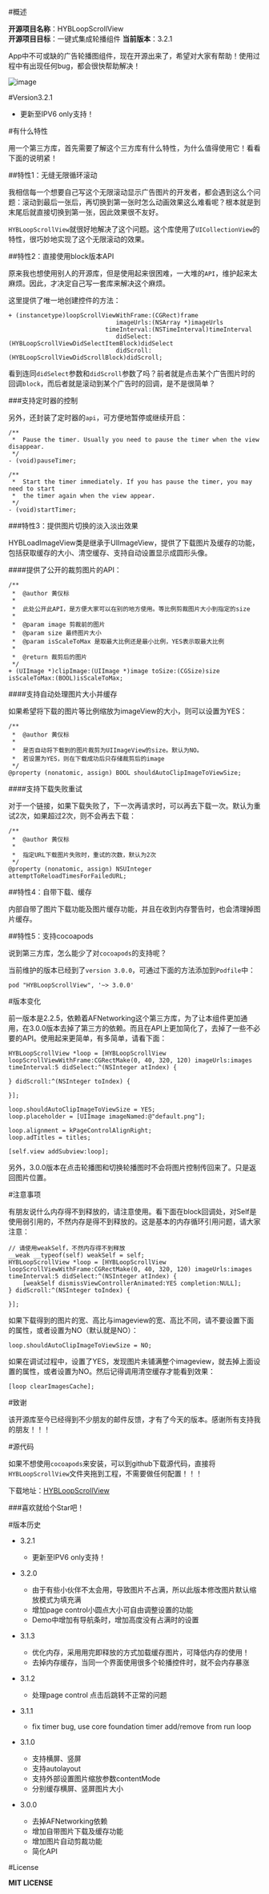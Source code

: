 #概述

**开源项目名称**：HYBLoopScrollView  
**开源项目目标**：一键式集成轮播组件
**当前版本**：3.2.1

App中不可或缺的广告轮播图组件，现在开源出来了，希望对大家有帮助！使用过程中有出现任何bug，都会很快帮助解决！

![image](http://www.henishuo.com/wp-content/uploads/2016/03/screen.gif)


#Version3.2.1

* 更新至IPV6 only支持！

#有什么特性

用一个第三方库，首先需要了解这个三方库有什么特性，为什么值得使用它！看看下面的说明紧！

##特性1：无缝无限循环滚动

我相信每一个想要自己写这个无限滚动显示广告图片的开发者，都会遇到这么个问题：滚动到最后一张后，再切换到第一张时怎么动画效果这么难看呢？根本就是到末尾后就直接切换到第一张，因此效果很不友好。

`HYBLoopScrollView`就很好地解决了这个问题。这个库使用了`UICollectionView`的特性，很巧妙地实现了这个无限滚动的效果。

##特性2：直接使用block版本API

原来我也想使用别人的开源库，但是使用起来很困难，一大堆的`API`，维护起来太麻烦。因此，才决定自己写一套库来解决这个麻烦。

这里提供了唯一地创建控件的方法：

```
+ (instancetype)loopScrollViewWithFrame:(CGRect)frame
                              imageUrls:(NSArray *)imageUrls
                           timeInterval:(NSTimeInterval)timeInterval
                              didSelect:(HYBLoopScrollViewDidSelectItemBlock)didSelect
                              didScroll:(HYBLoopScrollViewDidScrollBlock)didScroll;
```

看到连同`didSelect`参数和`didScroll`参数了吗？前者就是点击某个广告图片时的回调`block`，而后者就是滚动到某个广告时的回调，是不是很简单？

###支持定时器的控制

另外，还封装了定时器的`api`，可方便地暂停或继续开启：

```
/**
 *  Pause the timer. Usually you need to pause the timer when the view disappear.
 */
- (void)pauseTimer;

/**
 *  Start the timer immediately. If you has pause the timer, you may need to start 
 *  the timer again when the view appear.
 */
- (void)startTimer;
```

###特性3：提供图片切换的淡入淡出效果

HYBLoadImageView类是继承于UIImageView，提供了下载图片及缓存的功能，包括获取缓存的大小、清空缓存、支持自动设置显示成圆形头像。

####提供了公开的裁剪图片的API：

```
/**
 *	@author 黄仪标
 *
 *	此处公开此API，是方便大家可以在别的地方使用。等比例剪裁图片大小到指定的size
 *
 *	@param image 剪裁前的图片
 *	@param size	最终图片大小
 *  @param isScaleToMax 是取最大比例还是最小比例，YES表示取最大比例
 *
 *	@return 裁剪后的图片
 */
+ (UIImage *)clipImage:(UIImage *)image toSize:(CGSize)size isScaleToMax:(BOOL)isScaleToMax;
```

####支持自动处理图片大小并缓存

如果希望将下载的图片等比例缩放为imageView的大小，则可以设置为YES：

```
/**
 *	@author 黄仪标
 *
 *	是否自动将下载到的图片裁剪为UIImageView的size。默认为NO。
 *  若设置为YES，则在下载成功后只存储裁剪后的image
 */
@property (nonatomic, assign) BOOL shouldAutoClipImageToViewSize;
```

####支持下载失败重试

对于一个链接，如果下载失败了，下一次再请求时，可以再去下载一次。默认为重试2次，如果超过2次，则不会再去下载：

```
/**
 *	@author 黄仪标
 *
 *	指定URL下载图片失败时，重试的次数，默认为2次
 */
@property (nonatomic, assign) NSUInteger attemptToReloadTimesForFailedURL;
```

##特性4：自带下载、缓存

内部自带了图片下载功能及图片缓存功能，并且在收到内存警告时，也会清理掉图片缓存。

##特性5：支持cocoapods

说到第三方库，怎么能少了对`cocoapods`的支持呢？

当前维护的版本已经到了`version 3.0.0`，可通过下面的方法添加到`Podfile`中：

```
pod "HYBLoopScrollView", '~> 3.0.0'
```

#版本变化

前一版本是2.2.5，依赖着AFNetworking这个第三方库，为了让本组件更加通用，在3.0.0版本去掉了第三方的依赖。而且在API上更加简化了，去掉了一些不必要的API。使用起来更简单，有多简单，请看下面：

```
HYBLoopScrollView *loop = [HYBLoopScrollView loopScrollViewWithFrame:CGRectMake(0, 40, 320, 120) imageUrls:images timeInterval:5 didSelect:^(NSInteger atIndex) {
    
} didScroll:^(NSInteger toIndex) {
    
}];

loop.shouldAutoClipImageToViewSize = YES;
loop.placeholder = [UIImage imageNamed:@"default.png"];
  
loop.alignment = kPageControlAlignRight;
loop.adTitles = titles;

[self.view addSubview:loop];
```

另外，3.0.0版本在点击轮播图和切换轮播图时不会将图片控制传回来了。只是返回图片位置。

#注意事项

有朋友说什么内存得不到释放的，请注意使用。看下面在block回调处，对Self是使用弱引用的，不然内存是得不到释放的。这是基本的内存循环引用问题，请大家注意：

```
// 请使用weakSelf，不然内存得不到释放
__weak __typeof(self) weakSelf = self;
HYBLoopScrollView *loop = [HYBLoopScrollView loopScrollViewWithFrame:CGRectMake(0, 40, 320, 120) imageUrls:images timeInterval:5 didSelect:^(NSInteger atIndex) {
	[weakSelf dismissViewControllerAnimated:YES completion:NULL];
} didScroll:^(NSInteger toIndex) {
    
}];
```

如果下载得到的图片的宽、高比与imageview的宽、高比不同，请不要设置下面的属性，或者设置为NO（默认就是NO）：

```
loop.shouldAutoClipImageToViewSize = NO;
```

如果在调试过程中，设置了YES，发现图片未铺满整个imageview，就去掉上面设置的属性，或者设置为NO。然后记得调用清空缓存才能看到效果：

```
[loop clearImagesCache];
```

#致谢


该开源库至今已经得到不少朋友的邮件反馈，才有了今天的版本。感谢所有支持我的朋友！！！

#源代码


如果不想使用`cocoapods`来安装，可以到github下载源代码，直接将`HYBLoopScrollView`文件夹拖到工程，不需要做任何配置！！！

下载地址：[HYBLoopScrollView](https://github.com/CoderJackyHuang/HYBLoopScrollView)

###喜欢就给个Star吧！

#版本历史

* 3.2.1
  - 更新至IPV6 only支持！

* 3.2.0
  - 由于有些小伙伴不太会用，导致图片不占满，所以此版本修改图片默认缩放模式为填充满
  - 增加page control小圆点大小可自由调整设置的功能
  - Demo中增加有导航条时，增加高度没有占满时的设置

* 3.1.3
  - 优化内存，采用用完即释放的方式加载缓存图片，可降低内存的使用！
  - 去掉内存缓存，当同一个界面使用很多个轮播控件时，就不会内存暴涨

* 3.1.2
  - 处理page control 点击后跳转不正常的问题

* 3.1.1
  - fix timer bug, use core foundation timer add/remove from run loop

* 3.1.0
  - 支持横屏、竖屏
  - 支持autolayout
  - 支持外部设置图片缩放参数contentMode
  - 分别缓存横屏、竖屏图片大小
* 3.0.0
  - 去掉AFNetworking依赖
  - 增加自带图片下载及缓存功能
  - 增加图片自动剪裁功能
  - 简化API

#License

**MIT LICENSE**